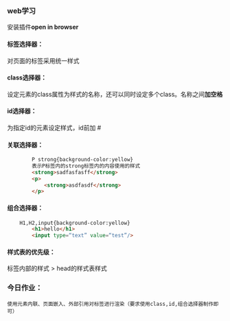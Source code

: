 ### web学习
安装插件**open in browser**


#### 标签选择器：
对页面的标签采用统一样式

#### class选择器：
设定元素的class属性为样式的名称，还可以同时设定多个class。名称之间**加空格**

#### id选择器：
为指定id的元素设定样式，id前加 #

#### 关联选择器：
```html
        P strong{background-color:yellow}
        表示P标签内的strong标签内的内容使用的样式
        <strong>sadfasfasff</strong>
        <p>
            <strong>asdfasdf</strong>
        </p>
```
#### 组合选择器：
```html
    H1,H2,input{background-color:yellow}
        <h1>hello</h1>
        <input type=“text” value=“test”/>
```


#### 样式表的优先级：
标签内部的样式 > head的样式表样式

### 今日作业：
    使用元素内联、页面嵌入、外部引用对标签进行渲染（要求使用class,id,组合选择器制作即可）